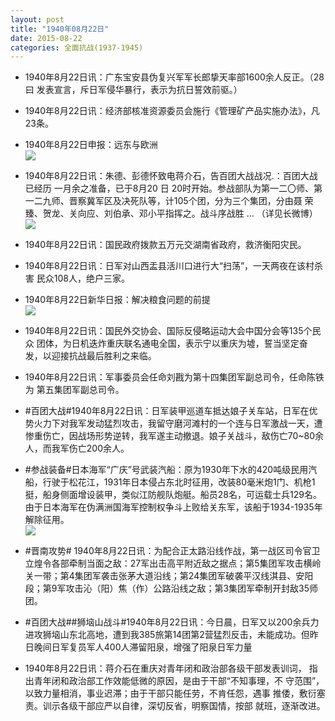 ```yaml
---
layout: post
title: "1940年08月22日"
date: 2015-08-22
categories: 全面抗战(1937-1945)
---
```


<meta name="referrer" content="no-referrer" />

- 1940年8月22日讯：广东宝安县伪复兴军军长郎挚天率部1600余人反正。（28曰 发表宣言，斥日军侵华暴行，表示为抗日誓效前驱。） 

- 1940年8月22日讯：经济部核准资源委员会施行《管理矿产品实施办法》，凡 23条。 

- 1940年8月22日申报：远东与欧洲 <br/><img src="https://ww3.sinaimg.cn/large/aca367d8jw1evbppzh1q8j20m90y7tqn.jpg" />

- 1940年8月22日讯：朱德、彭德怀致电蒋介石，告百团大战战况.：百团大战已经历 一月余之准备，已于8月20 日 20时开始。参战部队为第一二〇师、第 一二九师、晋察冀军区及决死队等，计105个团，分为三个集团，分由聂 荣臻、贺龙、关向应、刘伯承、邓小平指挥之。战斗序战胜 ... （详见长微博） <br/><img src="https://ww4.sinaimg.cn/large/aca367d8jw1evbp57bplsj20c809zabb.jpg" />

- 1940年8月22日讯：国民政府拨款五万元交湖南省政府，救济衡阳灾民。 

- 1940年8月22日讯：日军对山西盂县活川口进行大“扫荡”，一天两夜在该村杀害 民众108人，绝户三家。 

- 1940年8月22日新华日报：解决粮食问题的前提 <br/><img src="https://ww1.sinaimg.cn/large/aca367d8jw1evbkiqlaqxj211q0hq0zi.jpg" />

- 1940年8月22日讯：国民外交协会、国际反侵略运动大会中国分会等135个民众 团体，为日机迭炸重庆联名通电全国，表示宁以重庆为墟，誓当坚定奋 发，以迎接抗战最后胜利之来临。 

- 1940年8月22日讯：军事委员会任命刘戡为第十四集团军副总司令，任命陈铁为 第五集团军副总司令。 

- #百团大战#1940年8月22日讯：日军装甲巡道车抵达娘子关车站，日军在优势火力下对我军发动猛烈攻击，我留守磨河滩村的一个连与日军激战一天，遭惨重伤亡，因战场形势逆转，我军遂主动撤退。娘子关战斗，敌伤亡70~80余人，而我军伤亡200余人。  

- #参战装备#日本海军“广庆”号武装汽船：原为1930年下水的420吨级民用汽船，行驶于松花江，1931年日本侵占东北时征用，改装80毫米炮1门、机枪1挺，船身侧面增设装甲，类似江防舰队炮艇。船员28名，可运载士兵129名。由于日本海军在伪满洲国海军控制权争斗上败给关东军，该船于1934-1935年解除征用。 <br/><img src="https://ww1.sinaimg.cn/large/aca367d8jw1evb5s1sc3xj20tn0futdk.jpg" />

- #晋南攻势# 1940年8月22日讯：为配合正太路沿线作战，第一战区司令官卫立煌令各部牵制当面之敌：27军出击高平附近敌之据点；第5集团军攻击横岭关一带；第4集团军袭击张茅大道沿线；第24集团军破袭平汉线淇县、安阳段；第9军攻击沁（阳）焦（作）公路沿线之敌；第3集团军牵制开封敌35师团。 

- #百团大战##狮垴山战斗#1940年8月22日讯：今日晨，日军又以200余兵力进攻狮垴山东北高地，遭到我385旅第14团第2营猛烈反击，未能成功。但昨日晚间日军复员军人400人滞留阳泉，增强了阳泉日军力量 

- 1940年8月22日讯：蒋介石在重庆对青年闭和政治部各级干部发表训词， 指出青年闭和政治部工作效能低微的原因，是由于干部“不知事理，不 守范围”，以致力量相消，事业迟滞；由于干部只能任劳，不肯任怨，遇事 推倭，敷衍塞责。训示各级干部应严以自律，深切反省，明察国情，按部 就班，逐渐改进。 

